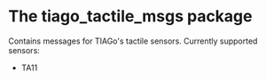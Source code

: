 # The tiago_tactile_msgs package

Contains messages for TIAGo's tactile sensors. Currently supported sensors:

* TA11
